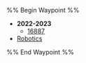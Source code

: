 %% Begin Waypoint %%
- **2022-2023**
	- [16887](./2022-2023/16887.md)
- [Robotics](./Robotics.md)

%% End Waypoint %%